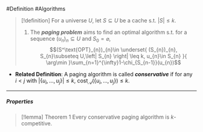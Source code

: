 #Definition #Algorithms 

> [!definition]
> For a universe $U$, let $S\subseteq U$ be a cache s.t. $\left| S \right|\leq k$. 
> 1. The ***paging problem*** aims to find an optimal algorithm s.t. for a sequence $(u_{n})_{n}\subseteq U$ and $S_{0}=\varnothing$, 
> 	$$(S^\text{OPT}_{n})_{n}\in \underset{ (S_{n})_{n}, S_{n}\subseteq U,\left| S_{n} \right| \leq k, u_{n}\in S_{n} }{ \arg\min }\sum_{n=1}^{\infty}1-\chi_{S_{n-1}}(u_{n})$$
- **Related Definition**: A paging algorithm is called ***conservative*** if for any $i<j$ with $\left| \{ u_{i},\dots,u_{j} \} \right|\leq k$,  $\text{cost}_{\mathcal{A}}(\{ u_{i},\dots, u_{j} \})\leq k$.
---
##### Properties
> [!lemma] Theorem 1
> Every conservative paging algorithm is $k$-competitive. 